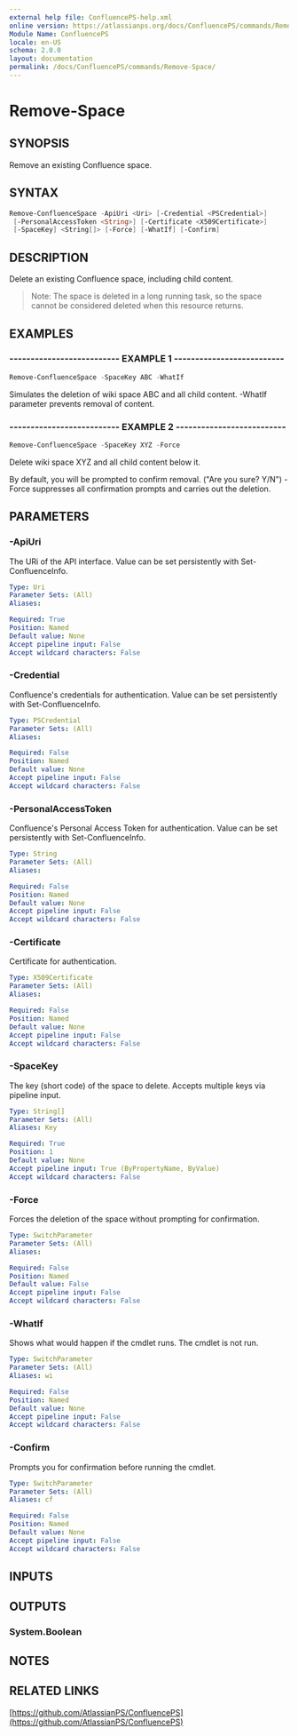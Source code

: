 ```yaml
---
external help file: ConfluencePS-help.xml
online version: https://atlassianps.org/docs/ConfluencePS/commands/Remove-Space/
Module Name: ConfluencePS
locale: en-US
schema: 2.0.0
layout: documentation
permalink: /docs/ConfluencePS/commands/Remove-Space/
---
```

# Remove-Space

## SYNOPSIS

Remove an existing Confluence space.

## SYNTAX

```powershell
Remove-ConfluenceSpace -ApiUri <Uri> [-Credential <PSCredential>]
 [-PersonalAccessToken <String>] [-Certificate <X509Certificate>]
 [-SpaceKey] <String[]> [-Force] [-WhatIf] [-Confirm]
```

## DESCRIPTION

Delete an existing Confluence space, including child content.

> Note: The space is deleted in a long running task, so the space cannot be considered deleted when this resource returns.

## EXAMPLES

### -------------------------- EXAMPLE 1 --------------------------

```powershell
Remove-ConfluenceSpace -SpaceKey ABC -WhatIf
```

Simulates the deletion of wiki space ABC and all child content.
-WhatIf parameter prevents removal of content.

### -------------------------- EXAMPLE 2 --------------------------

```powershell
Remove-ConfluenceSpace -SpaceKey XYZ -Force
```

Delete wiki space XYZ and all child content below it.

By default, you will be prompted to confirm removal. ("Are you sure? Y/N")
-Force suppresses all confirmation prompts and carries out the deletion.

## PARAMETERS

### -ApiUri

The URi of the API interface.
Value can be set persistently with Set-ConfluenceInfo.

```yaml
Type: Uri
Parameter Sets: (All)
Aliases:

Required: True
Position: Named
Default value: None
Accept pipeline input: False
Accept wildcard characters: False
```

### -Credential

Confluence's credentials for authentication.
Value can be set persistently with Set-ConfluenceInfo.

```yaml
Type: PSCredential
Parameter Sets: (All)
Aliases:

Required: False
Position: Named
Default value: None
Accept pipeline input: False
Accept wildcard characters: False
```

### -PersonalAccessToken

Confluence's Personal Access Token for authentication.
Value can be set persistently with Set-ConfluenceInfo.

```yaml
Type: String
Parameter Sets: (All)
Aliases:

Required: False
Position: Named
Default value: None
Accept pipeline input: False
Accept wildcard characters: False
```

### -Certificate

Certificate for authentication.

```yaml
Type: X509Certificate
Parameter Sets: (All)
Aliases:

Required: False
Position: Named
Default value: None
Accept pipeline input: False
Accept wildcard characters: False
```

### -SpaceKey

The key (short code) of the space to delete.
Accepts multiple keys via pipeline input.

```yaml
Type: String[]
Parameter Sets: (All)
Aliases: Key

Required: True
Position: 1
Default value: None
Accept pipeline input: True (ByPropertyName, ByValue)
Accept wildcard characters: False
```

### -Force

Forces the deletion of the space without prompting for confirmation.

```yaml
Type: SwitchParameter
Parameter Sets: (All)
Aliases:

Required: False
Position: Named
Default value: False
Accept pipeline input: False
Accept wildcard characters: False
```

### -WhatIf

Shows what would happen if the cmdlet runs.
The cmdlet is not run.

```yaml
Type: SwitchParameter
Parameter Sets: (All)
Aliases: wi

Required: False
Position: Named
Default value: None
Accept pipeline input: False
Accept wildcard characters: False
```

### -Confirm

Prompts you for confirmation before running the cmdlet.

```yaml
Type: SwitchParameter
Parameter Sets: (All)
Aliases: cf

Required: False
Position: Named
Default value: None
Accept pipeline input: False
Accept wildcard characters: False
```

## INPUTS

## OUTPUTS

### System.Boolean

## NOTES

## RELATED LINKS

[https://github.com/AtlassianPS/ConfluencePS](https://github.com/AtlassianPS/ConfluencePS)
